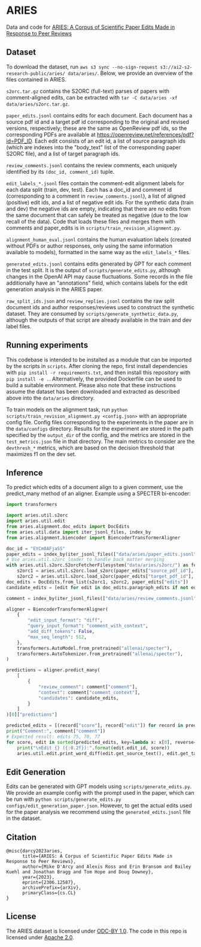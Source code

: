 # ARIES

Data and code for [ARIES: A Corpus of Scientific Paper Edits Made in Response to Peer Reviews](https://arxiv.org/pdf/2306.12587.pdf)

## Dataset

To download the dataset, run `aws s3 sync --no-sign-request s3://ai2-s2-research-public/aries/ data/aries/`. Below, we provide an overview of the files contained in ARIES.

`s2orc.tar.gz` contains the S2ORC (full-text) parses of papers with comment-aligned edits, can be extracted with `tar -C data/aries -xf data/aries/s2orc.tar.gz`.  

`paper_edits.jsonl` contains edits for each document.  Each document has a source pdf id and a target pdf id corresponding to the original and revised versions, respectively; these are the same as OpenReview pdf ids, so the corresponding PDFs are available at https://openreview.net/references/pdf?id=PDF_ID.  Each edit consists of an edit id, a list of source paragraph ids (which are indexes into the "body_text" list of the corresponding paper S2ORC file), and a list of target paragraph ids.

`review_comments.jsonl` contains the review comments, each uniquely identified by its `(doc_id, comment_id)` tuple.

`edit_labels_*.jsonl` files contain the comment-edit alignment labels for each data split (train, dev, test).  Each has a doc_id and comment id (corresponding to a comment in `review_comments.jsonl`), a list of aligned (positive) edit ids, and a list of negative edit ids.  For the synthetic data (train and dev) the negative ids are empty, indicating that there are no edits from the same document that can safely be treated as negative (due to the low recall of the data).  Code that loads these files and merges them with comments and paper_edits is in `scripts/train_revision_alignment.py`.

`alignment_human_eval.jsonl` contains the human evaluation labels (created without PDFs or author responses, only using the same information available to models), formatted in the same way as the `edit_labels_*` files.

`generated_edits.jsonl` contains edits generated by GPT for each comment in the test split.  It is the output of `scripts/generate_edits.py`, although changes in the OpenAI API may cause fluctuations.  Some records in the file additionally have an "annotations" field, which contains labels for the edit generation analysis in the ARIES paper.

`raw_split_ids.json` and `review_replies.jsonl` contains the raw split document ids and author responses/reviews used to construct the synthetic dataset.  They are consumed by `scripts/generate_synthetic_data.py`, although the outputs of that script are already available in the train and dev label files.


## Running experiments

This codebase is intended to be installed as a module that can be imported by the scripts in `scripts`.  After cloning the repo, first install dependencies with `pip install -r requirements.txt`, and then install this repository with `pip install -e .`.  Alternatively, the provided Dockerfile can be used to build a suitable environment.  Please also note that these instructions assume the dataset has been downloaded and extracted as described above into the `data/aries` directory.

To train models on the alignment task, run `python scripts/train_revision_alignment.py <config.json>` with an appropriate config file.  Config files corresponding to the experiments in the paper are in the `data/configs` directory.  Results for the experiment are stored in the path specified by the `output_dir` of the config, and the metrics are stored in the `test_metrics.json` file in that directory.  The main metrics to consider are the `devthresh_*` metrics, which are based on the decision threshold that maximizes f1 on the dev set.


## Inference

To predict which edits of a document align to a given comment, use the predict_many method of an aligner.  Example using a SPECTER bi-encoder:

```python
import transformers

import aries.util.s2orc
import aries.util.edit
from aries.alignment.doc_edits import DocEdits
from aries.util.data import iter_jsonl_files, index_by
from aries.alignment.biencoder import BiencoderTransformerAligner

doc_id = "EYCm0AFjaSS"
paper_edits = index_by(iter_jsonl_files(["data/aries/paper_edits.jsonl"]), "doc_id", one_to_one=True)[doc_id]
# Use aries.util.s2orc loader to handle back_matter merging
with aries.util.s2orc.S2orcFetcherFilesystem("data/aries/s2orc/") as fetcher:
    s2orc1 = aries.util.s2orc.load_s2orc(paper_edits["source_pdf_id"], fetcher)
    s2orc2 = aries.util.s2orc.load_s2orc(paper_edits["target_pdf_id"], fetcher)
doc_edits = DocEdits.from_list(s2orc1, s2orc2, paper_edits["edits"])
candidate_edits = [edit for edit in doc_edits.paragraph_edits if not edit.is_identical()]

comment = index_by(iter_jsonl_files(["data/aries/review_comments.jsonl"]), "doc_id")[doc_id][0]

aligner = BiencoderTransformerAligner(
    {
        "edit_input_format": "diff",
        "query_input_format": "comment_with_context",
        "add_diff_tokens": False,
        "max_seq_length": 512,
    },
    transformers.AutoModel.from_pretrained("allenai/specter"),
    transformers.AutoTokenizer.from_pretrained("allenai/specter"),
)

predictions = aligner.predict_many(
    [
        {
            "review_comment": comment["comment"],
            "context": comment["comment_context"],
            "candidates": candidate_edits,
        }
    ]
)[0]["predictions"]

predicted_edits = [(record["score"], record["edit"]) for record in predictions if record["pred"] == 1]
print("Comment:", comment["comment"])
# Expected result: edits 75, 78, 77
for score, edit in sorted(predicted_edits, key=lambda x: x[0], reverse=True)[:3]:
    print("\nEdit {} ({:0.2f}):".format(edit.edit_id, score))
    aries.util.edit.print_word_diff(edit.get_source_text(), edit.get_target_text(), color_format="ansi")
```

## Edit Generation

Edits can be generated with GPT models using `scripts/generate_edits.py`.  We provide an example config with the prompt used in the paper, which can be run with `python scripts/generate_edits.py configs/edit_generation_paper.json`.  However, to get the actual edits used for the paper analysis we recommend using the `generated_edits.jsonl` file in the dataset.

## Citation

```
@misc{darcy2023aries,
      title={ARIES: A Corpus of Scientific Paper Edits Made in Response to Peer Reviews}, 
      author={Mike D'Arcy and Alexis Ross and Erin Bransom and Bailey Kuehl and Jonathan Bragg and Tom Hope and Doug Downey},
      year={2023},
      eprint={2306.12587},
      archivePrefix={arXiv},
      primaryClass={cs.CL}
}
```

## License

The ARIES dataset is licensed under [ODC-BY 1.0](https://opendatacommons.org/licenses/by/1-0/).  The code in this repo is licensed under [Apache 2.0](https://apache.org/licenses/LICENSE-2.0).
